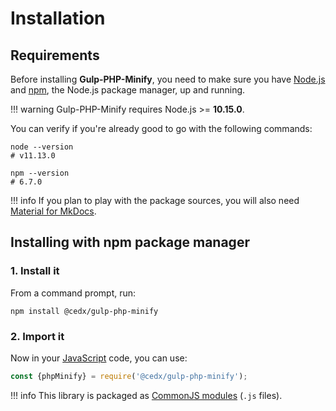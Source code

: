# Installation

## Requirements
Before installing **Gulp-PHP-Minify**, you need to make sure you have [Node.js](https://nodejs.org)
and [npm](https://www.npmjs.com), the Node.js package manager, up and running.

!!! warning
    Gulp-PHP-Minify requires Node.js >= **10.15.0**.
    
You can verify if you're already good to go with the following commands:

```shell
node --version
# v11.13.0

npm --version
# 6.7.0
```

!!! info
    If you plan to play with the package sources, you will also need
    [Material for MkDocs](https://squidfunk.github.io/mkdocs-material).

## Installing with npm package manager

### 1. Install it
From a command prompt, run:

```shell
npm install @cedx/gulp-php-minify
```

### 2. Import it
Now in your [JavaScript](https://developer.mozilla.org/en-US/docs/Web/JavaScript) code, you can use:

```js
const {phpMinify} = require('@cedx/gulp-php-minify');
```

!!! info
    This library is packaged as [CommonJS modules](https://nodejs.org/api/modules.html) (`.js` files).
